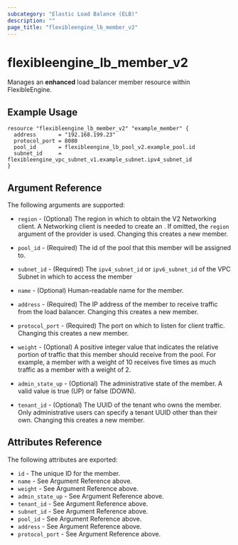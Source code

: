 ```yaml
---
subcategory: "Elastic Load Balance (ELB)"
description: ""
page_title: "flexibleengine_lb_member_v2"
---
```


# flexibleengine_lb_member_v2

Manages an **enhanced** load balancer member resource within FlexibleEngine.

## Example Usage

```hcl
resource "flexibleengine_lb_member_v2" "example_member" {
  address       = "192.168.199.23"
  protocol_port = 8080
  pool_id       = flexibleengine_lb_pool_v2.example_pool.id
  subnet_id     = flexibleengine_vpc_subnet_v1.example_subnet.ipv4_subnet_id
}
```

## Argument Reference

The following arguments are supported:

* `region` - (Optional) The region in which to obtain the V2 Networking client.
    A Networking client is needed to create an . If omitted, the
    `region` argument of the provider is used. Changing this creates a new
    member.

* `pool_id` - (Required) The id of the pool that this member will be
    assigned to.

* `subnet_id` - (Required) The `ipv4_subnet_id` or `ipv6_subnet_id` of the
    VPC Subnet in which to access the member

* `name` - (Optional) Human-readable name for the member.

* `address` - (Required) The IP address of the member to receive traffic from
    the load balancer. Changing this creates a new member.

* `protocol_port` - (Required) The port on which to listen for client traffic.
    Changing this creates a new member.

* `weight` - (Optional)  A positive integer value that indicates the relative
    portion of traffic that this member should receive from the pool. For
    example, a member with a weight of 10 receives five times as much traffic
    as a member with a weight of 2.

* `admin_state_up` - (Optional) The administrative state of the member.
    A valid value is true (UP) or false (DOWN).

* `tenant_id` - (Optional) The UUID of the tenant who owns the member.
    Only administrative users can specify a tenant UUID other than their own.
    Changing this creates a new member.

## Attributes Reference

The following attributes are exported:

* `id` - The unique ID for the member.
* `name` - See Argument Reference above.
* `weight` - See Argument Reference above.
* `admin_state_up` - See Argument Reference above.
* `tenant_id` - See Argument Reference above.
* `subnet_id` - See Argument Reference above.
* `pool_id` - See Argument Reference above.
* `address` - See Argument Reference above.
* `protocol_port` - See Argument Reference above.
